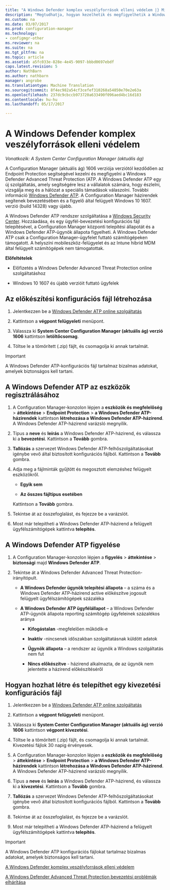 ```yaml
---
title: "A Windows Defender komplex veszélyforrások elleni védelem |} Microsoft Docs"
description: "Megtudhatja, hogyan kezelhetik és megfigyelhetik a Windows Defender Advanced Threat Protection, egy új szolgáltatás, amely segít a vállalatok számára a speciális támadások válaszolni."
ms.custom: na
ms.date: 03/07/2017
ms.prod: configuration-manager
ms.technology:
- configmgr-other
ms.reviewer: na
ms.suite: na
ms.tgt_pltfrm: na
ms.topic: article
ms.assetid: a5fc033e-828e-4e45-9097-bbbd0697ebdf
caps.latest.revision: 5
author: NathBarn
ms.author: nathbarn
manager: angrobe
ms.translationtype: Machine Translation
ms.sourcegitcommit: 8f4ec982a54cf3cefef310268a54850e70e2e63a
ms.openlocfilehash: 237dc9cbccb973720a633490f096aed4bc16d183
ms.contentlocale: hu-hu
ms.lasthandoff: 05/17/2017

---
```

# <a name="windows-defender-advanced-threat-protection"></a>A Windows Defender komplex veszélyforrások elleni védelem

*Vonatkozik: A System Center Configuration Manager (aktuális ág)*

A Configuration Manager (aktuális ág) 1606 verziója verziótól kezdődően az Endpoint Protection segítségével kezelni és megfigyelni a Windows Defender Advanced Threat Protection (ATP. A Windows Defender ATP egy új szolgáltatás, amely segítségére lesz a vállalatok számára, hogy észlelni, vizsgálja meg és a hálózat a speciális támadások válaszolni.  További információ [Windows Defender ATP](http://aka.ms/technet-wdatp). A Configuration Manager házirendek segítenek bevezetésében és a figyelő által felügyelt Windows 10 1607. verzió (build 14328) vagy újabb.

A Windows Defender ATP rendszer szolgáltatása a [Windows Security Center](https://securitycenter.windows.com). Hozzáadása, és egy ügyfél-bevezetési konfigurációs fájl telepítésével, a Configuration Manager központi telepítési állapotát és a Windows Defender ATP-ügynök állapota figyelheti. A Windows Defender ATP csak a Configuration Manager-ügyfelet futtató számítógépeken támogatott. A helyszíni mobileszköz-felügyelet és az Intune hibrid MDM által felügyelt számítógépek nem támogatottak.

 **Előfeltételek**  

-   Előfizetés a Windows Defender Advanced Threat Protection online szolgáltatáshoz  

-   Windows 10 1607 és újabb verzióit futtató ügyfelek  

## <a name="how-to-create-an-onboarding-configuration-file"></a>Az előkészítési konfigurációs fájl létrehozása  

 1.  Jelentkezzen be a [Windows Defender ATP online szolgáltatás](https://securitycenter.windows.com/)   

 2.  Kattintson a **végpont felügyeleti** menüpont.  

 3.  Válassza ki **System Center Configuration Manager (aktuális ág) verzió 1606** kattintson **letöltőcsomag**.  

 4.  Töltse le a tömörített (.zip) fájlt, és csomagolja ki annak tartalmát.

> [!IMPORTANT]
> A Windows Defender ATP-konfigurációs fájl tartalmaz bizalmas adatokat, amelyek biztonságos kell tartani.

## <a name="onboard-devices-for-windows-defender-atp"></a>A Windows Defender ATP az eszközök regisztrálásához  

1.  A Configuration Manager-konzolon lépjen a **eszközök és megfelelőség** > **áttekintése** > **Endpoint Protection** > **a Windows Defender ATP-házirendek** kattintson **létrehozása a Windows Defender ATP-házirend**. A Windows Defender ATP-házirend varázsló megnyílik.  

2.  Típus a **neve** és **leírás** a Windows Defender ATP-házirend, és válassza ki a **bevezetési**. Kattintson a **Tovább** gombra.  

3.  **Tallózás** a szervezet Windows Defender ATP-felhőszolgáltatásokat igénybe vevő által biztosított konfigurációs fájlból. Kattintson a **Tovább** gombra.  

4.  Adja meg a fájlminták gyűjtött és megosztott elemzéshez felügyelt eszközökről.  

    -   **Egyik sem**   

    -   **Az összes fájltípus esetében**  

     Kattintson a **Tovább** gombra.  

5.  Tekintse át az összefoglalást, és fejezze be a varázslót.  

6.  Most már telepítheti a Windows Defender ATP-házirend a felügyelt ügyfélszámítógépek kattintva **telepítés**.  

## <a name="monitor-windows-defender-atp"></a>A Windows Defender ATP figyelése  

1.  A Configuration Manager-konzolon lépjen a **figyelés** > **áttekintése** > **biztonsági** majd **Windows Defender ATP**.  

2.  Tekintse át a Windows Defender Advanced Threat Protection-irányítópult.  

    -   **A Windows Defender ügynök telepítési állapota** – a száma és a Windows Defender ATP-házirend active előkészítve jogosult felügyelt ügyfélszámítógépek százaléka  

    -   **A Windows Defender ATP ügyfélállapot** – a Windows Defender ATP-ügynök állapota reporting számítógép ügyfeleinek százalékos aránya  

        -   **Kifogástalan** -megfelelően működik-e  

        -   **Inaktív** -nincsenek időszakban szolgáltatásnak küldött adatok  

        -   **Ügynök állapota** – a rendszer az ügynök a Windows szolgáltatás nem fut  

        -   **Nincs előkészítve** - házirend alkalmazta, de az ügynök nem jelentette a házirend előkészítéséről  


## <a name="how-to-create-and-deploy-an-offboarding-configuration-file"></a>Hogyan hozhat létre és telepíthet egy kivezetési konfigurációs fájl  

1.  Jelentkezzen be a [Windows Defender ATP online szolgáltatás](https://securitycenter.windows.com/)   

2.  Kattintson a **végpont felügyeleti** menüpont.  

3.  Válassza ki **System Center Configuration Manager (aktuális ág) verzió 1606** kattintson **végpont kivezetési**.  

4.  Töltse le a tömörített (.zip) fájlt, és csomagolja ki annak tartalmát. Kivezetési fájlok 30 napig érvényesek.

5.  A Configuration Manager-konzolon lépjen a **eszközök és megfelelőség** > **áttekintése** > **Endpoint Protection** > **a Windows Defender ATP-házirendek** kattintson **létrehozása a Windows Defender ATP-házirend**. A Windows Defender ATP-házirend varázsló megnyílik.  

6.  Típus a **neve** és **leírás** a Windows Defender ATP-házirend, és válassza ki a **kivezetési**. Kattintson a **Tovább** gombra.  

7.  **Tallózás** a szervezet Windows Defender ATP-felhőszolgáltatásokat igénybe vevő által biztosított konfigurációs fájlból. Kattintson a **Tovább** gombra.  

8.  Tekintse át az összefoglalást, és fejezze be a varázslót.  

9.  Most már telepítheti a Windows Defender ATP-házirend a felügyelt ügyfélszámítógépek kattintva **telepítés**.  

> [!IMPORTANT]
> A Windows Defender ATP konfigurációs fájlokat tartalmaz bizalmas adatokat, amelyek biztonságos kell tartani.

[A Windows Defender komplex veszélyforrások elleni védelem](https://technet.microsoft.com/itpro/windows/keep-secure/windows-defender-advanced-threat-protection)

[A Windows Defender Advanced Threat Protection bevezetési problémák elhárítása](https://technet.microsoft.com/itpro/windows/keep-secure/troubleshoot-onboarding-windows-defender-advanced-threat-protection)

